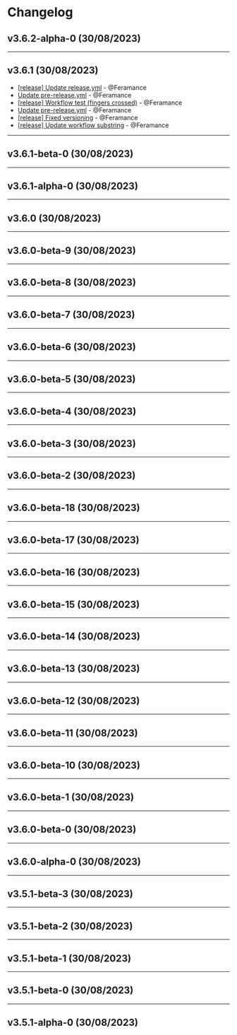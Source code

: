 # Changelog

## v3.6.2-alpha-0 (30/08/2023)

---

## v3.6.1 (30/08/2023)
- [[release] Update release.yml](https://github.com/Feramance/qBitrr/commit/d5bac9c2559e339647a7bd983e9e83dd56ece414) - @Feramance
- [Update pre-release.yml](https://github.com/Feramance/qBitrr/commit/6a95ad1abdf1823630f8ae32b0631a8c0e36a811) - @Feramance
- [[release] Workflow test (fingers crossed)](https://github.com/Feramance/qBitrr/commit/f247036888b669733b6ad74abf21a5356c49675a) - @Feramance
- [Update pre-release.yml](https://github.com/Feramance/qBitrr/commit/99551ed11353bbf6fcfb0d87f535989c7168fd8c) - @Feramance
- [[release] Fixed versioning](https://github.com/Feramance/qBitrr/commit/9b677e29a20cab5abb777b1ad90754957fca0c50) - @Feramance
- [[release] Update workflow substring](https://github.com/Feramance/qBitrr/commit/dad5d162bbab93ca1c79d65c37ebda2ec5985d11) - @Feramance

---

## v3.6.1-beta-0 (30/08/2023)

---

## v3.6.1-alpha-0 (30/08/2023)

---

## v3.6.0 (30/08/2023)

---

## v3.6.0-beta-9 (30/08/2023)

---

## v3.6.0-beta-8 (30/08/2023)

---

## v3.6.0-beta-7 (30/08/2023)

---

## v3.6.0-beta-6 (30/08/2023)

---

## v3.6.0-beta-5 (30/08/2023)

---

## v3.6.0-beta-4 (30/08/2023)

---

## v3.6.0-beta-3 (30/08/2023)

---

## v3.6.0-beta-2 (30/08/2023)

---

## v3.6.0-beta-18 (30/08/2023)

---

## v3.6.0-beta-17 (30/08/2023)

---

## v3.6.0-beta-16 (30/08/2023)

---

## v3.6.0-beta-15 (30/08/2023)

---

## v3.6.0-beta-14 (30/08/2023)

---

## v3.6.0-beta-13 (30/08/2023)

---

## v3.6.0-beta-12 (30/08/2023)

---

## v3.6.0-beta-11 (30/08/2023)

---

## v3.6.0-beta-10 (30/08/2023)

---

## v3.6.0-beta-1 (30/08/2023)

---

## v3.6.0-beta-0 (30/08/2023)

---

## v3.6.0-alpha-0 (30/08/2023)

---

## v3.5.1-beta-3 (30/08/2023)

---

## v3.5.1-beta-2 (30/08/2023)

---

## v3.5.1-beta-1 (30/08/2023)

---

## v3.5.1-beta-0 (30/08/2023)

---

## v3.5.1-alpha-0 (30/08/2023)
